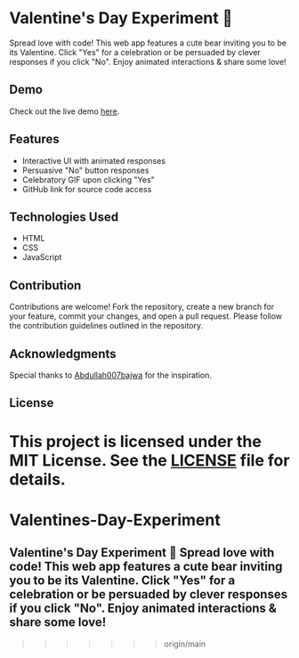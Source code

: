 # Valentine's Day Experiment 💖

Spread love with code! This web app features a cute bear inviting you to be its Valentine. Click "Yes" for a celebration or be persuaded by clever responses if you click "No". Enjoy animated interactions & share some love!

## Demo

Check out the live demo [here](#).

## Features

- Interactive UI with animated responses
- Persuasive "No" button responses
- Celebratory GIF upon clicking "Yes"
- GitHub link for source code access

## Technologies Used

- HTML
- CSS
- JavaScript

## Contribution

Contributions are welcome! Fork the repository, create a new branch for your feature, commit your changes, and open a pull request. Please follow the contribution guidelines outlined in the repository.

## Acknowledgments

Special thanks to [Abdullah007bajwa](https://github.com/Abdullah007bajwa) for the inspiration.

## License

This project is licensed under the MIT License. See the [LICENSE](LICENSE) file for details.
=======
# Valentines-Day-Experiment
## Valentine's Day Experiment 💖  Spread love with code! This web app features a cute bear inviting you to be its Valentine. Click "Yes" for a celebration or be persuaded by clever responses if you click "No". Enjoy animated interactions &amp; share some love!
>>>>>>> origin/main
